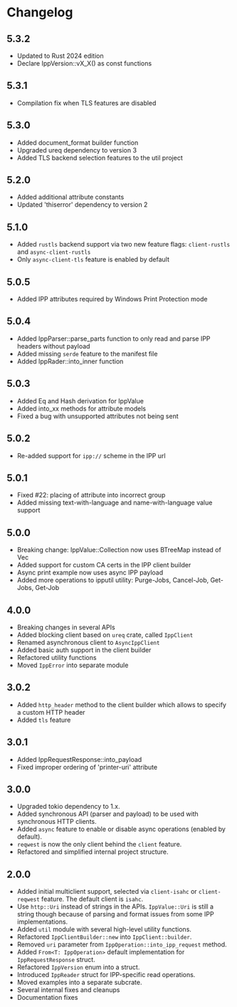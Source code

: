 # Changelog

## 5.3.2
- Updated to Rust 2024 edition
- Declare IppVersion::vX_X() as const functions

## 5.3.1
- Compilation fix when TLS features are disabled

## 5.3.0
- Added document_format builder function
- Upgraded ureq dependency to version 3
- Added TLS backend selection features to the util project

## 5.2.0
- Added additional attribute constants
- Updated 'thiserror' dependency to version 2

## 5.1.0
- Added `rustls` backend support via two new feature flags: `client-rustls` and `async-client-rustls`
- Only `async-client-tls` feature is enabled by default

## 5.0.5
- Added IPP attributes required by Windows Print Protection mode

## 5.0.4
- Added IppParser::parse_parts function to only read and parse IPP headers without payload
- Added missing `serde` feature to the manifest file
- Added IppRader::into_inner function

## 5.0.3
- Added Eq and Hash derivation for IppValue
- Added into_xx methods for attribute models
- Fixed a bug with unsupported attributes not being sent

## 5.0.2
- Re-added support for `ipp://` scheme in the IPP url

## 5.0.1
- Fixed #22: placing of attribute into incorrect group
- Added missing text-with-language and name-with-language value support

## 5.0.0
- Breaking change: IppValue::Collection now uses BTreeMap instead of Vec
- Added support for custom CA certs in the IPP client builder
- Async print example now uses async IPP payload
- Added more operations to ipputil utility: Purge-Jobs, Cancel-Job, Get-Jobs, Get-Job

## 4.0.0
- Breaking changes in several APIs
- Added blocking client based on `ureq` crate, called `IppClient`
- Renamed asynchronous client to `AsyncIppClient`
- Added basic auth support in the client builder
- Refactored utility functions
- Moved `IppError` into separate module

## 3.0.2

- Added `http_header` method to the client builder which allows to specify a custom HTTP header
- Added `tls` feature

## 3.0.1

- Added IppRequestResponse::into_payload
- Fixed improper ordering of 'printer-uri' attribute

## 3.0.0

- Upgraded tokio dependency to 1.x.
- Added synchronous API (parser and payload) to be used with synchronous HTTP clients.
- Added `async` feature to enable or disable async operations (enabled by default).
- `reqwest` is now the only client  behind the `client` feature.
- Refactored and simplified internal project structure.

## 2.0.0

- Added initial multiclient support, selected via `client-isahc` or `client-reqwest` feature. The default client is `isahc`.
- Use `http::Uri` instead of strings in the APIs. `IppValue::Uri` is still a string though because of parsing and format issues from some
IPP implementations.
- Added `util` module with several high-level utility functions.
- Refactored `IppClientBuilder::new` into `IppClient::builder`.
- Removed `uri` parameter from `IppOperation::into_ipp_request` method.
- Added `From<T: IppOperation>` default implementation for `IppRequestResponse` struct.
- Refactored `IppVersion` enum into a struct.
- Introduced `IppReader` struct for IPP-specific read operations.
- Moved examples into a separate subcrate.
- Several internal fixes and cleanups
- Documentation fixes
